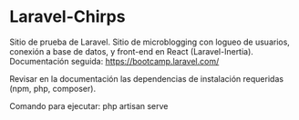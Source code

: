 # Laravel-Chirps
Sitio de prueba de Laravel. Sitio de microblogging con logueo de usuarios, conexión a base de datos, y front-end en React (Laravel-Inertia).
Documentación seguida: https://bootcamp.laravel.com/ 

Revisar en la documentación las dependencias de instalación requeridas (npm, php, composer).


Comando para ejecutar: php artisan serve

